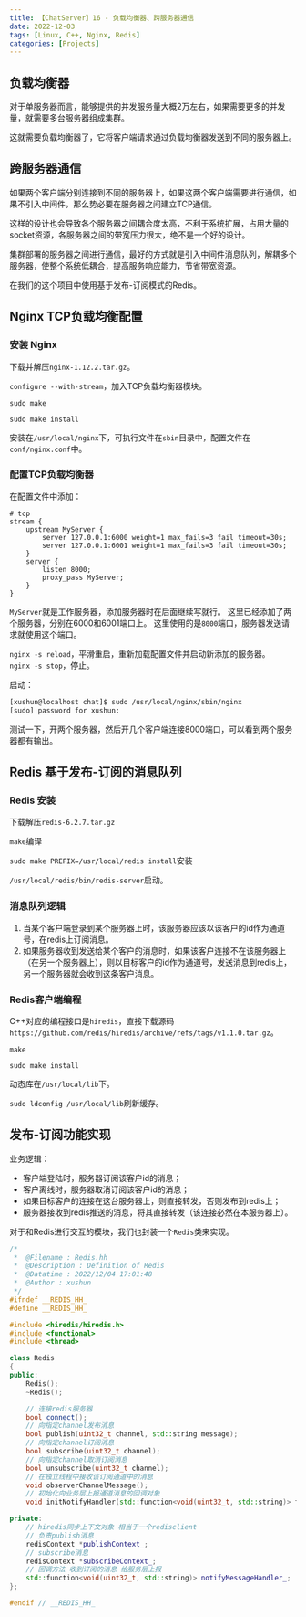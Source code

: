 ```yaml
---
title: 【ChatServer】16 - 负载均衡器、跨服务器通信
date: 2022-12-03
tags: [Linux, C++, Nginx, Redis]
categories: [Projects]
---
```


## 负载均衡器

对于单服务器而言，能够提供的并发服务量大概2万左右，如果需要更多的并发量，就需要多台服务器组成集群。

这就需要负载均衡器了，它将客户端请求通过负载均衡器发送到不同的服务器上。

## 跨服务器通信

如果两个客户端分别连接到不同的服务器上，如果这两个客户端需要进行通信，如果不引入中间件，那么势必要在服务器之间建立TCP通信。

这样的设计也会导致各个服务器之间耦合度太高，不利于系统扩展，占用大量的socket资源，各服务器之间的带宽压力很大，绝不是一个好的设计。

集群部署的服务器之间进行通信，最好的方式就是引入中间件消息队列，解耦多个服务器，使整个系统低耦合，提高服务响应能力，节省带宽资源。

在我们的这个项目中使用基于发布-订阅模式的Redis。


## Nginx TCP负载均衡配置

### 安装 Nginx

下载并解压`nginx-1.12.2.tar.gz`。

`configure --with-stream`，加入TCP负载均衡器模块。

`sudo make`

`sudo make install`

安装在`/usr/local/nginx`下，可执行文件在`sbin`目录中，配置文件在`conf/nginx.conf`中。

### 配置TCP负载均衡器

在配置文件中添加：  
```
# tcp
stream {
    upstream MyServer {
        server 127.0.0.1:6000 weight=1 max_fails=3 fail timeout=30s;
        server 127.0.0.1:6001 weight=1 max_fails=3 fail timeout=30s;
    }
    server {
        listen 8000;
        proxy_pass MyServer;
    }
}
```

`MyServer`就是工作服务器，添加服务器时在后面继续写就行。 这里已经添加了两个服务器，分别在6000和6001端口上。 
这里使用的是`8000`端口，服务器发送请求就使用这个端口。

`nginx -s reload`，平滑重启，重新加载配置文件并启动新添加的服务器。  
`nginx -s stop`，停止。

启动：  
```bash
[xushun@localhost chat]$ sudo /usr/local/nginx/sbin/nginx
[sudo] password for xushun: 
```

测试一下，开两个服务器，然后开几个客户端连接8000端口，可以看到两个服务器都有输出。



## Redis 基于发布-订阅的消息队列

### Redis 安装

下载解压`redis-6.2.7.tar.gz`

`make`编译

`sudo make PREFIX=/usr/local/redis install`安装

`/usr/local/redis/bin/redis-server`启动。


### 消息队列逻辑

1. 当某个客户端登录到某个服务器上时，该服务器应该以该客户的id作为通道号，在redis上订阅消息。
2. 如果服务器收到发送给某个客户的消息时，如果该客户连接不在该服务器上（在另一个服务器上），则以目标客户的id作为通道号，发送消息到redis上，另一个服务器就会收到这条客户消息。


### Redis客户端编程

C++对应的编程接口是`hiredis`，直接下载源码`https://github.com/redis/hiredis/archive/refs/tags/v1.1.0.tar.gz`。

`make`

`sudo make install`

动态库在`/usr/local/lib`下。

`sudo ldconfig /usr/local/lib`刷新缓存。


## 发布-订阅功能实现

业务逻辑：  
- 客户端登陆时，服务器订阅该客户id的消息；
- 客户离线时，服务器取消订阅该客户id的消息；
- 如果目标客户的连接在这台服务器上，则直接转发，否则发布到redis上；
- 服务器接收到redis推送的消息，将其直接转发（该连接必然在本服务器上）。




对于和Redis进行交互的模块，我们也封装一个`Redis`类来实现。

```cpp
/*
 *  @Filename : Redis.hh
 *  @Description : Definition of Redis
 *  @Datatime : 2022/12/04 17:01:48
 *  @Author : xushun
 */
#ifndef __REDIS_HH_
#define __REDIS_HH_

#include <hiredis/hiredis.h>
#include <functional>
#include <thread>

class Redis
{
public:
    Redis();
    ~Redis();

    // 连接redis服务器
    bool connect();
    // 向指定channel发布消息
    bool publish(uint32_t channel, std::string message);
    // 向指定channel订阅消息
    bool subscribe(uint32_t channel);
    // 向指定channel取消订阅消息
    bool unsubscribe(uint32_t channel);
    // 在独立线程中接收该订阅通道中的消息
    void observerChannelMessage();
    // 初始化向业务层上报通道消息的回调对象
    void initNotifyHandler(std::function<void(uint32_t, std::string)> fn);

private:
    // hiredis同步上下文对象 相当于一个redisclient
    // 负责publish消息
    redisContext *publishContext_;
    // subscribe消息
    redisContext *subscribeContext_;
    // 回调方法 收到订阅的消息 给服务层上报
    std::function<void(uint32_t, std::string)> notifyMessageHandler_;
};

#endif // __REDIS_HH_
```